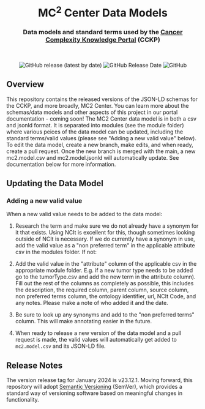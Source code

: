 <h1 align="center">
  MC<sup>2</sup> Center Data Models
</h1>

<h3 align="center">
  Data models and standard terms used by the
  <a href="https://cancercomplexity.synapse.org/" target="_blank">Cancer Complexity Knowledge Portal</a> 
  (CCKP)
</h3>
<br/>

<p align="center">
  <img alt="GitHub release (latest by date)" src="https://img.shields.io/github/release/mc2-center/mc2-data-models?label=latest%20release&display_name=release&style=flat-square">
  <img alt="GitHub Release Date" src="https://img.shields.io/github/release-date/mc2-center/mc2-data-models?style=flat-square&color=green">
  <img alt="GitHub" src="https://img.shields.io/github/license/mc2-center/mc2-data-models?style=flat-square&color=orange">
</p>

## Overview

This repository contains the released versions of the JSON-LD schemas for the CCKP, and more broadly, MC2 Center. You can learn more about the schemas/data models and other aspects of this project in our portal documentation - coming soon! The MC2 Center data model is in both a csv and jsonld format. It is separated into modules (see the module folder) where various peices of the data model can be updated, including the standard terms/valid values (please see "Adding a new valid value" below). To edit the data model, create a new branch, make edits, and when ready, create a pull request. Once the new branch is merged with the main, a new mc2.model.csv and mc2.model.jsonld will automatically update. See documentation below for more information.


## Updating the Data Model


### Adding a new valid value
 
When a new valid value needs to be added to the data model:

1. Research the term and make sure we do not already have a synonym for it that exists. Using NCIt is excellent for this, though sometimes looking outside of NCIt is necessary. If we do currently have a synonym in use, add the valid value as a "non preferred term" in the applicable attribute csv in the modules folder. If not:

2. Add the valid value in the "attribute" column of the applicable csv in the appropriate module folder. E.g. if a new tumor type needs to be added go to the tumorType.csv and add the new term in the attribute column). Fill out the rest of the columns as completely as possible, this includes the description, the required column, parent column, source column, non preferred terms column, the ontology identifier, url, NCIt Code, and any notes. Please make a note of who added it and the date.

3. Be sure to look up any synonyms and add to the "non preferred terms" column. This will make annotating easier in the future.

4. When ready to release a new version of the data model and a pull request is made, the valid values will automatically get added to `mc2.model.csv` and its JSON-LD file.

## Release Notes 

The version release tag for January 2024 is v23.12.1. Moving forward, this repository will adopt <a href="https://semver.org/" target="_blank"> Semantic Versioning</a>  (SemVer), which provides a standard way of versioning software based on meaningful changes in functionality.

